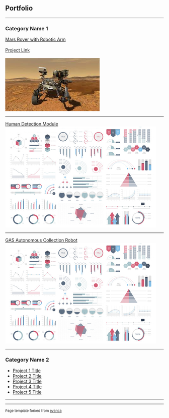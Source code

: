 ## Portfolio

---

### Category Name 1 

<a href="https://github.com/advaitp/rover">Mars Rover with Robotic Arm</a> 
<br><br>
<a href="https://github.com/advaitp/rover">Project Link</a> 
<br><br>
<img src="images/rover.jpeg?raw=true"/>

---
[Human Detection Module](/pdf/sample_presentation.pdf)
<img src="images/dummy_thumbnail.jpg?raw=true"/>

---
[GAS Autonomous Collection Robot](https://github.com/Sameep2808/gas)
<img src="images/dummy_thumbnail.jpg?raw=true"/>

---

### Category Name 2

- [Project 1 Title](http://example.com/)
- [Project 2 Title](http://example.com/)
- [Project 3 Title](http://example.com/)
- [Project 4 Title](http://example.com/)
- [Project 5 Title](http://example.com/)

---




---
<p style="font-size:11px">Page template forked from <a href="https://github.com/evanca/quick-portfolio">evanca</a></p>
<!-- Remove above link if you don't want to attibute -->
